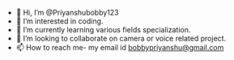 - 👋 Hi, I’m @Priyanshubobby123
- 👀 I’m interested in coding.
- 🌱 I’m currently learning various fields specialization.
- 💞️ I’m looking to collaborate on camera or voice related project.
- 📫 How to reach me- my email id bobbypriyanshu@gmail.com

<!---
Priyanshubobby123/Priyanshubobby123 is a ✨ special ✨ repository because its `README.md` (this file) appears on your GitHub profile.
You can click the Preview link to take a look at your changes.
--->
